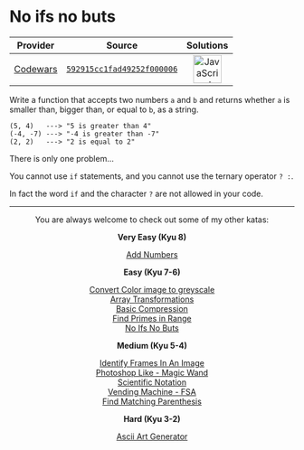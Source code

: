 [_metadata_:generated]: - "true"

# No ifs no buts

<!-- INFO TABLE BEGIN -->

| Provider                                        | Source                                                                               | Solutions                                                                                                                                                    |
| :---------------------------------------------: | :----------------------------------------------------------------------------------: | :----------------------------------------------------------------------------------------------------------------------------------------------------------: |
| [Codewars](../../../docs/providers/Codewars.md) | [`592915cc1fad49252f000006`](https://www.codewars.com/kata/592915cc1fad49252f000006) | [<img src="https://res.cloudinary.com/rascaltwo/image/upload/v1631924076/javascript_ehszr7.svg" alt="JavaScript" title="JavaScript" width="50" />](solve.js) |

<!-- INFO TABLE END -->

Write a function that accepts two numbers `a` and `b` and returns whether `a` is smaller than, bigger than, or equal to `b`, as a string.

```
(5, 4)   ---> "5 is greater than 4"
(-4, -7) ---> "-4 is greater than -7"
(2, 2)   ---> "2 is equal to 2"
```

There is only one problem...

You cannot use `if` statements, and you cannot use the ternary operator `? :`.

In fact the word `if` and the character `?` are not allowed in your code. 

___

<center>
You are always welcome to check out some of my other katas:

<b>Very Easy (Kyu 8)</b>

<a href="https://www.codewars.com/kata/5926d7494b2b1843780001e6">Add Numbers</a>

<b>Easy (Kyu 7-6)</b>

<a href="https://www.codewars.com/kata/590ee3c979ae8923bf00095b">Convert Color image to greyscale</a><br>
<a href="https://www.codewars.com/kata/591190fb6a57682bed00014d">Array Transformations</a><br>
<a href="https://www.codewars.com/kata/5914e068f05d9a011e000054">Basic Compression</a><br>
<a href="https://www.codewars.com/kata/5927db23fb1f934238000015">Find Primes in Range</a><br>
<a href="https://www.codewars.com/kata/592915cc1fad49252f000006">No Ifs No Buts</a>

<b>Medium (Kyu 5-4)</b>

<a href="https://www.codewars.com/kata/5910b92d2bcb5d98f8000001">Identify Frames In An Image</a><br>
<a href="https://www.codewars.com/kata/5912950fe5bc241f9b0000af">Photoshop Like - Magic Wand</a><br>
<a href="https://www.codewars.com/kata/59255740ca72049e760000cd">Scientific Notation</a><br>
<a href="https://www.codewars.com/kata/59267e389b424dcd3f0000c9">Vending Machine - FSA</a><br>
<a href="https://www.codewars.com/kata/59293c2cfafd38975600002d">Find Matching Parenthesis</a>

<b>Hard (Kyu 3-2)</b>

<a href="https://www.codewars.com/kata/59276216356e51478900005b">Ascii Art Generator</a>
